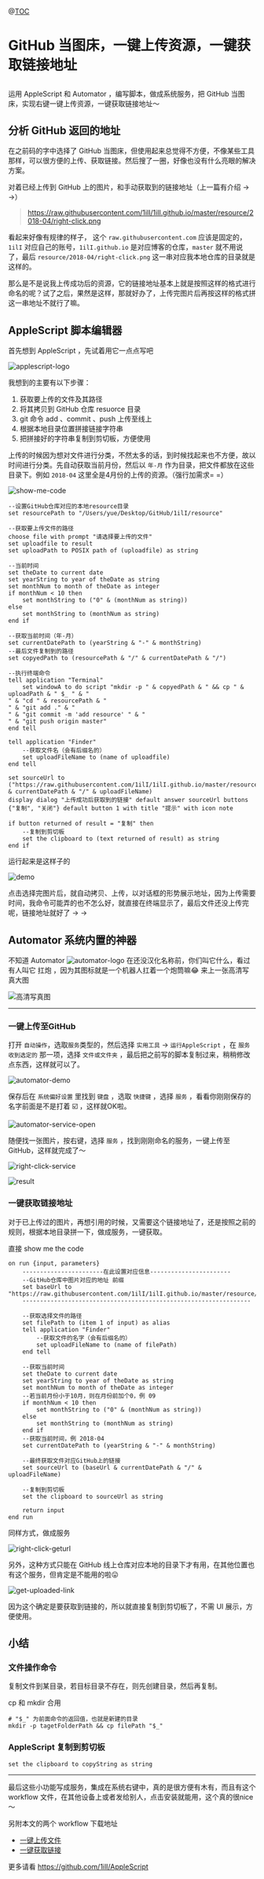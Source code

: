 @[TOC](这里写自定义目录标题)

# GitHub 当图床，一键上传资源，一键获取链接地址

## 

运用 AppleScript 和 Automator ，编写脚本，做成系统服务，把 GitHub 当图床，实现右键一键上传资源，一键获取链接地址～

## 分析 GitHub 返回的地址

在之前码的字中选择了 GitHub 当图床，但使用起来总觉得不方便，不像某些工具那样，可以很方便的上传、获取链接。然后搜了一圈，好像也没有什么亮眼的解决方案。

对着已经上传到 GitHub 上的图片，和手动获取到的链接地址（上一篇有介绍 → →）

> https://raw.githubusercontent.com/1ilI/1ilI.github.io/master/resource/2018-04/right-click.png

看起来好像有规律的样子， 这个 `raw.githubusercontent.com` 应该是固定的，`1ilI` 对应自己的账号，`1ilI.github.io` 是对应博客的仓库，`master` 就不用说了，最后 `resource/2018-04/right-click.png` 这一串对应我本地仓库的目录就是这样的。

那么是不是说我上传成功后的资源，它的链接地址基本上就是按照这样的格式进行命名的呢？试了之后，果然是这样，那就好办了，上传完图片后再按这样的格式拼这一串地址不就行了嘛。

## AppleScript 脚本编辑器

首先想到 AppleScript ，先试着用它一点点写吧

![applescript-logo](https://testingcf.jsdelivr.net/gh/91xcode/typora_img/img/typora/202312202331648.png)

我想到的主要有以下步骤：

1. 获取要上传的文件及其路径
2. 将其拷贝到 GitHub 仓库 resuorce 目录
3. git 命令 add 、commit 、push 上传至线上
4. 根据本地目录位置拼接链接字符串
5. 把拼接好的字符串复制到剪切板，方便使用

上传的时候因为想对文件进行分类，不然太多的话，到时候找起来也不方便，故以时间进行分类。先自动获取当前月份，然后以 `年-月` 作为目录，把文件都放在这些目录下。例如 `2018-04` 这里全是4月份的上传的资源。（强行加需求= =）

 ![show-me-code](https://testingcf.jsdelivr.net/gh/91xcode/typora_img/img/typora/202312202331022.png) 

```
--设置GitHub仓库对应的本地resource目录
set resourcePath to "/Users/yue/Desktop/GitHub/1ilI/resource"

--获取要上传文件的路径
choose file with prompt "请选择要上传的文件"
set uploadfile to result
set uploadPath to POSIX path of (uploadfile) as string

--当前时间
set theDate to current date
set yearString to year of theDate as string
set monthNum to month of theDate as integer
if monthNum < 10 then
	set monthString to ("0" & (monthNum as string))
else
	set monthString to (monthNum as string)
end if

--获取当前时间（年-月）
set currentDatePath to (yearString & "-" & monthString)
--最后文件复制到的路径
set copyedPath to (resourcePath & "/" & currentDatePath & "/")

--执行终端命令
tell application "Terminal"
	set windowA to do script "mkdir -p " & copyedPath & " && cp " & uploadPath & " $_ " & "
" & "cd " & resourcePath & "
" & "git add ." & "
" & "git commit -m 'add resource' " & "
" & "git push origin master"
end tell

tell application "Finder"
	--获取文件名（会有后缀名的）
	set uploadFileName to (name of uploadfile)
end tell

set sourceUrl to ("https://raw.githubusercontent.com/1ilI/1ilI.github.io/master/resource/" & currentDatePath & "/" & uploadFileName)
display dialog "上传成功后获取到的链接" default answer sourceUrl buttons {"复制", "关闭"} default button 1 with title "提示" with icon note

if button returned of result = "复制" then
    --复制到剪切板
	set the clipboard to (text returned of result) as string
end if
```

运行起来是这样子的

![demo](https://testingcf.jsdelivr.net/gh/91xcode/typora_img/img/resource/2023-12/applescript-upload-demo.gif)

点击选择完图片后，就自动拷贝、上传，以对话框的形势展示地址，因为上传需要时间，我命令可能弄的也不怎么好，就直接在终端显示了，最后文件还没上传完呢，链接地址就好了 → →

## Automator 系统内置的神器

不知道 Automator ![automator-logo](https://testingcf.jsdelivr.net/gh/91xcode/typora_img/img/typora/202312202342017.png) 在还没汉化名称前，你们叫它什么，看过有人叫它 扛炮 ，因为其图标就是一个机器人扛着一个炮筒嘛😂  来上一张高清写真大图

![高清写真图](https://testingcf.jsdelivr.net/gh/91xcode/typora_img/img/typora/202312202343304.png)

------

### 一键上传至GitHub

打开 `自动操作`，选取`服务`类型的，然后选择 `实用工具` -> `运行AppleScript` ，在 `服务收到选定的` 那一项，选择 `文件或文件夹` ，最后把之前写的脚本复制过来，稍稍修改点东西，这样就可以了。

![automator-demo](https://testingcf.jsdelivr.net/gh/91xcode/typora_img/img/typora/202312202343934.png)

保存后在 `系统偏好设置` 里找到 `键盘` ，选取 `快捷键` ，选择 `服务` ，看看你刚刚保存的名字前面是不是打着 ☑️ ，这样就OK啦。

![automator-service-open](https://testingcf.jsdelivr.net/gh/91xcode/typora_img/img/typora/202312202343418.png)

随便找一张图片，按右键，选择 `服务` ，找到刚刚命名的服务，一键上传至GitHub，这样就完成了～

![right-click-service](https://testingcf.jsdelivr.net/gh/91xcode/typora_img/img/typora/202312202344179.png)

![result](https://testingcf.jsdelivr.net/gh/91xcode/typora_img/img/typora/202312202344913.png)

### 一键获取链接地址

对于已上传过的图片，再想引用的时候，又需要这个链接地址了，还是按照之前的规则，根据本地目录拼一下，做成服务，一键获取。

直接 show me the code

```
on run {input, parameters}
	-----------------------在此设置对应信息-----------------------
	--GitHub仓库中图片对应的地址 前缀
	set baseUrl to "https://raw.githubusercontent.com/1ilI/1ilI.github.io/master/resource/"
	-----------------------------------------------------------------

	--获取选择文件的路径
	set filePath to (item 1 of input) as alias	
	tell application "Finder"
		--获取文件的名字（会有后缀名的）
		set uploadFileName to (name of filePath)
	end tell
	
	--获取当前时间
	set theDate to current date
	set yearString to year of theDate as string
	set monthNum to month of theDate as integer
	--若当前月份小于10月，则在月份前加个0，例 09
	if monthNum < 10 then
		set monthString to ("0" & (monthNum as string))
	else
		set monthString to (monthNum as string)
	end if
	--获取当前时间，例 2018-04
	set currentDatePath to (yearString & "-" & monthString)
	
	--最终获取文件对应GitHub上的链接
	set sourceUrl to (baseUrl & currentDatePath & "/" & uploadFileName)
	
	--复制到剪切板
	set the clipboard to sourceUrl as string
	
	return input
end run
```

同样方式，做成服务

![right-click-geturl](https://testingcf.jsdelivr.net/gh/91xcode/typora_img/img/typora/202312202345364.png)

另外，这种方式只能在 GitHub 线上仓库对应本地的目录下才有用，在其他位置也有这个服务，但肯定是不能用的啦😛

![get-uploaded-link](https://testingcf.jsdelivr.net/gh/91xcode/typora_img/img/typora/202312202345735.png)

因为这个确定是要获取到链接的，所以就直接复制到剪切板了，不需 UI 展示，方便使用。

## 小结

### 文件操作命令

复制文件到某目录，若目标目录不存在，则先创建目录，然后再复制。

cp 和 mkdir 合用

```
# "$_" 为前面命令的返回值，也就是新建的目录
mkdir -p tagetFolderPath && cp filePath "$_"
```

### AppleScript 复制到剪切板

```
set the clipboard to copyString as string
```

------

最后这些小功能写成服务，集成在系统右键中，真的是很方便有木有，而且有这个 workflow 文件，在其他设备上或者发给别人，点击安装就能用，这个真的很nice～

另附本文的两个 workflow 下载地址

- [一键上传文件](https://raw.githubusercontent.com/1ilI/AppleScript/master/一键上传至GitHub/一键上传GitHub.zip)
- [一键获取链接](https://github.com/1ilI/AppleScript/raw/master/获取GitHub仓库文件链接/获取文件对应GitHub上的链接.zip)

更多请看 https://github.com/1ilI/AppleScript